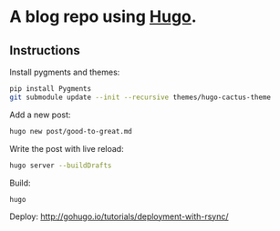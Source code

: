 # A blog repo using [Hugo](http://gohugo.io/).

## Instructions

Install pygments and themes:
```bash
pip install Pygments
git submodule update --init --recursive themes/hugo-cactus-theme
```

Add a new post:
```bash
hugo new post/good-to-great.md
```

Write the post with live reload:
```bash
hugo server --buildDrafts
```

Build:
```
hugo
```

Deploy: http://gohugo.io/tutorials/deployment-with-rsync/
